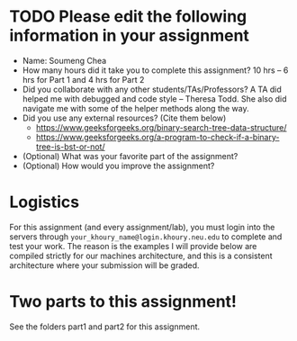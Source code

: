 # TODO Please edit the following information in your assignment

- Name: Soumeng Chea
- How many hours did it take you to complete this assignment? 10 hrs – 6 hrs for Part 1 and 4 hrs for Part 2
- Did you collaborate with any other students/TAs/Professors? A TA did helped me with debugged and code style – Theresa Todd. She also did navigate me with some of the helper methods along the way.
- Did you use any external resources? (Cite them below)
  - https://www.geeksforgeeks.org/binary-search-tree-data-structure/
  - https://www.geeksforgeeks.org/a-program-to-check-if-a-binary-tree-is-bst-or-not/
- (Optional) What was your favorite part of the assignment?
- (Optional) How would you improve the assignment?

# Logistics

For this assignment (and every assignment/lab), you must login into the servers through `your_khoury_name@login.khoury.neu.edu` to complete and test your work. The reason is the examples I will provide below are compiled strictly for our machines architecture, and this is a consistent architecture where your submission will be graded.

# Two parts to this assignment!

See the folders part1 and part2 for this assignment.

